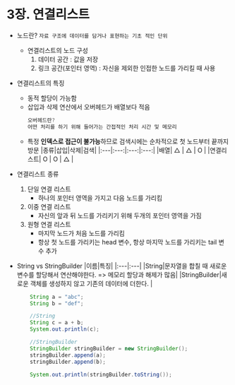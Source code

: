 # 3장. 연결리스트

- 노드란?
  `자료 구조에 데이터를 담거나 표현하는 기초 적인 단위`

  - 연결리스트의 노드 구성
    1. 데이터 공간 : 값을 저장
    2. 링크 공간(포인터 영역) : 자신을 제외한 인접한 노드를 가리킬 때 사용

- 연결리스트의 특징

  - 동적 할당이 가능함
  - 삽입과 삭제 연산에서 오버헤드가 배열보다 적음
    ```java
    오버헤드란?
    어떤 처리를 하기 위해 들어가는 간접적인 처리 시간 및 메모리
    ```
  - 특정 **인덱스로 접근이 불가능**하므로 검색시에는 순차적으로 첫 노드부터 끝까지 방문
    |종류|삽입|삭제|검색|
    |:---|:---:|:---:|:---:|
    |배열| △ | △ | O |
    |연결리스트| O | O | △ |

- 연결리스트 종류

  1. 단일 연결 리스트
     - 하나의 포인터 영역을 가지고 다음 노드를 가리킴
  2. 이중 연결 리스트
     - 자신의 앞과 뒤 노드를 가리키기 위해 두개의 포인터 영역을 가짐
  3. 원형 연결 리스트
     - 마지막 노드가 처음 노드를 가리킴
     - 항상 첫 노드를 가리키는 head 변수, 항상 마지막 노드를 가리키는 tail 변수 추가

- String vs StringBuilder
  |이름|특징|
  |:---|:---|
  |String|문자열을 합칠 때 새로운 변수를 할당해서 연산해야한다. => 메모리 할당과 해제가 많음|
  |StringBuilder|새로운 객체를 생성하지 않고 기존의 데이터에 더한다. |

  ```java
      String a = "abc";
      String b = "def";

      //String
      String c = a + b;
      System.out.println(c);

      //StringBuilder
      StringBuilder stringBuilder = new StringBuilder();
      stringBuilder.append(a);
      stringBuilder.append(b);

      System.out.println(stringBuilder.toString());

  ```
